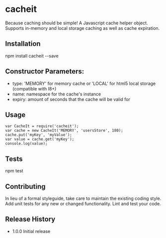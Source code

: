 # cacheit
Because caching should be simple! A Javascript cache helper object. Supports in-memory and local storage caching as well as cache expiration.

## Installation
  npm install cacheit --save

## Constructor Parameters:
- type: 'MEMORY' for memory cache or 'LOCAL' for html5 local storage (compatible with I8+)
- name: namespace for the cache's instance
- expiry: amount of seconds that the cache will be valid for

## Usage
    var CacheIt = require('cacheit');
    var cache = new CacheIt('MEMORY', 'usersStore', 180);
    cache.put('myKey', 'myValue');
    var value = cache.get('myKey');
    console.log(value);

## Tests
  npm test

## Contributing
In lieu of a formal styleguide, take care to maintain the existing coding style.
Add unit tests for any new or changed functionality. Lint and test your code.

## Release History
* 1.0.0 Initial release
